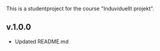 This is a studentproject for the course "Induviduellt projekt".


v.1.0.0
------------
* Updated README.md
